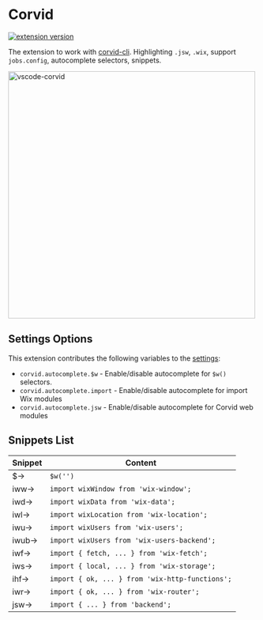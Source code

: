 # Corvid

[![extension version](https://vsmarketplacebadge.apphb.com/version/shoonia.vscode-corvid.svg)](https://marketplace.visualstudio.com/items?itemName=shoonia.vscode-corvid)


The extension to work with [corvid-cli](https://github.com/wix-incubator/corvid). Highlighting `.jsw`, `.wix`, support `jobs.config`, autocomplete selectors, snippets.

<img src="https://raw.githubusercontent.com/shoonia/vscode-corvid/prod/icons/exemple-1.png" alt="vscode-corvid" width="500" />

## Settings Options
This extension contributes the following variables to the [settings](https://code.visualstudio.com/docs/getstarted/settings):

* `corvid.autocomplete.$w` - Enable/disable autocomplete for `$w()` selectors.
* `corvid.autocomplete.import` - Enable/disable autocomplete for import Wix modules
* `corvid.autocomplete.jsw` - Enable/disable autocomplete for Corvid web modules

## Snippets List

| Snippet | Content
| ------- | --------------------------------------------- |
| $→      | `$w('')`
| iww→    | `import wixWindow from 'wix-window';`
| iwd→    | `import wixData from 'wix-data';`
| iwl→    | `import wixLocation from 'wix-location';`
| iwu→    | `import wixUsers from 'wix-users';`
| iwub→   | `import wixUsers from 'wix-users-backend';`
| iwf→    | `import { fetch, ... } from 'wix-fetch';`
| iws→    | `import { local, ... } from 'wix-storage';`
| ihf→    | `import { ok, ... } from 'wix-http-functions';`
| iwr→    | `import { ok, ... } from 'wix-router';`
| jsw→    | `import { ... } from 'backend';`
